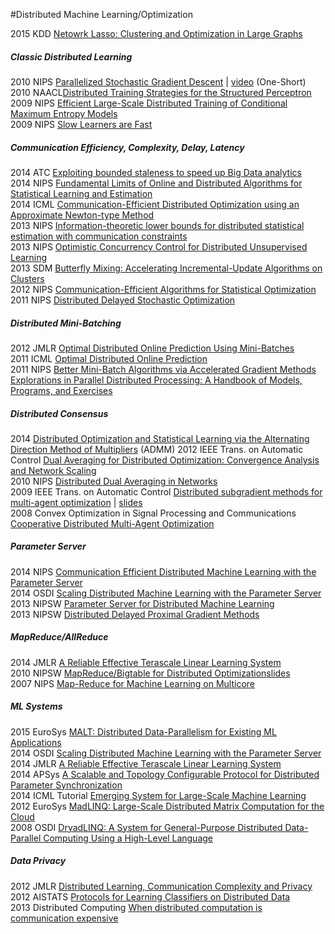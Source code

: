 #Distributed Machine Learning/Optimization

2015 KDD [Netowrk Lasso: Clustering and Optimization in Large
Graphs](http://web.stanford.edu/~hallac/Network_Lasso.pdf)  
 
##### Classic Distributed Learning
2010 NIPS [Parallelized Stochastic Gradient Descent](http://martin.zinkevich.org/publications/nips2010.pdf) | [video](http://videosrv14.cs.washington.edu/info/videos/mp4/colloq/AAgarwal_140210.mp4) (One-Short)  
2010 NAACL[Distributed Training Strategies for the Structured Perceptron](http://www.cslu.ogi.edu/~bedricks/courses/cs506-pslc/articles/week3/dpercep.pdf)   
2009 NIPS [Efficient Large-Scale Distributed Training of Conditional Maximum Entropy Models](http://www.ryanmcd.com/papers/efficient_maxentNIPS2009.pdf)  
2009 NIPS [Slow Learners are Fast](http://papers.nips.cc/paper/3888-slow-learners-are-fast.pdf) 

##### Communication Efficiency, Complexity, Delay, Latency
2014 ATC [Exploiting bounded staleness to speed up Big Data analytics](https://www.usenix.org/system/files/conference/atc14/atc14-paper-cui.pdf)  
2014 NIPS [Fundamental Limits of Online and Distributed Algorithms for Statistical Learning and Estimation](http://papers.nips.cc/paper/5386-fundamental-limits-of-online-and-distributed-algorithms-for-statistical-learning-and-estimation.pdf)  
2014 ICML [Communication-Efficient Distributed Optimization using an Approximate Newton-type Method](http://jmlr.org/proceedings/papers/v32/shamir14.pdf)  
2013 NIPS [Information-theoretic lower bounds for distributed statistical estimation with communication constraints](http://www.cs.berkeley.edu/~yuczhang/files/nips13_communication.pdf)  
2013 NIPS [Optimistic Concurrency Control for Distributed Unsupervised Learning](http://machinelearning.wustl.edu/mlpapers/paper_files/NIPS2013_5038.pdf)  
2013 SDM [Butterfly Mixing: Accelerating Incremental-Update Algorithms on Clusters](http://www.cs.berkeley.edu/~jfc/papers/13/butterflymixing.pdf)  
2012 NIPS [Communication-Efficient Algorithms for Statistical Optimization](http://papers.nips.cc/paper/4728-communication-efficient-algorithms-for-statistical-optimization.pdf)  
2011 NIPS [Distributed Delayed Stochastic Optimization](http://papers.nips.cc/paper/4247-distributed-delayed-stochastic-optimization.pdf)  

##### Distributed Mini-Batching 
2012 JMLR [Optimal Distributed Online Prediction Using Mini-Batches](http://jmlr.org/papers/volume13/dekel12a/dekel12a.pdf)  
2011 ICML [Optimal Distributed Online Prediction](http://www.icml-2011.org/papers/404_icmlpaper.pdf)  
2011 NIPS [Better Mini-Batch Algorithms via Accelerated Gradient Methods](http://papers.nips.cc/paper/4432-better-mini-batch-algorithms-via-accelerated-gradient-methods.pdf)  
[Explorations in Parallel Distributed Processing: A Handbook of Models, Programs, and Exercises](http://web.stanford.edu/group/pdplab/pdphandbook/)  


##### Distributed Consensus
2014 [Distributed Optimization and Statistical Learning via the Alternating Direction Method of Multipliers](http://web.stanford.edu/~boyd/papers/admm_distr_stats.html) (ADMM) 
2012 IEEE Trans. on Automatic Control [Dual Averaging for Distributed Optimization:
Convergence Analysis and Network Scaling](http://www.eecs.berkeley.edu/~wainwrig/Papers/DucAgaWai12.pdf)  
2010 NIPS [Distributed Dual Averaging in Networks](https://web.stanford.edu/~jduchi/projects/DuchiAgWa10_nips.pdf)  
2009 IEEE Trans. on Automatic Control [Distributed subgradient methods for multi-agent optimization](http://ieeexplore.ieee.org/stamp/stamp.jsp?arnumber=4749425) | [slides](http://groups.csail.mit.edu/tds/seminars/s09/MIT-talk.pdf)  
2008 Convex Optimization in Signal Processing and Communications [Cooperative Distributed Multi-Agent Optimization](https://asu.mit.edu/sites/default/files/documents/publications/Dist-chapter.pdf)  

##### Parameter Server
2014 NIPS [Communication Efficient Distributed Machine
Learning with the Parameter Server](http://www.cs.cmu.edu/~muli/file/parameter_server_nips14.pdf)   
2014 OSDI [Scaling Distributed Machine Learning with the Parameter Server](http://www.cs.cmu.edu/~muli/file/parameter_server_osdi14.pdf)  
2013 NIPSW [Parameter Server for Distributed Machine Learning](http://www.cs.cmu.edu/~muli/file/ps.pdf)  
2013 NIPSW [Distributed Delayed Proximal Gradient Methods](http://www.cs.cmu.edu/~muli/file/ddp.pdf)  

##### MapReduce/AllReduce
2014 JMLR [A Reliable Effective Terascale Linear Learning System](http://jmlr.org/papers/volume15/agarwal14a/agarwal14a.pdf)  
2010 NIPSW [MapReduce/Bigtable for Distributed Optimization](http://www.australianscience.com.au/research/google/36948.pdf)[slides](http://lccc.eecs.berkeley.edu/Slides/HallGiMa10_slides.pdf)  
2007 NIPS [Map-Reduce for Machine Learning on Multicore](http://machinelearning.wustl.edu/mlpapers/paper_files/NIPS2006_725.pdf)  

##### ML Systems  
2015 EuroSys [MALT: Distributed Data-Parallelism for Existing ML Applications](http://www.nec-labs.com/~asim/papers/malt_eurosys15.pdf)  
2014 OSDI [Scaling Distributed Machine Learning with the Parameter Server](http://www.cs.cmu.edu/~muli/file/parameter_server_osdi14.pdf)  
2014 JMLR [A Reliable Effective Terascale Linear Learning System](http://jmlr.org/papers/volume15/agarwal14a/agarwal14a.pdf)  
2014 APSys [A Scalable and Topology Configurable Protocol for Distributed Parameter Synchronization](http://research.microsoft.com/pubs/219927/main.pdf)  
2014 ICML Tutorial [Emerging System for Large-Scale Machine Learning](http://www.cs.berkeley.edu/~jegonzal/talks/icml14_sysml.pdf)  
2012 EuroSys [MadLINQ: Large-Scale Distributed Matrix Computation for the Cloud](http://research.microsoft.com/pubs/158914/euro135-qian.pdf)  
2008 OSDI [DryadLINQ: A System for General-Purpose Distributed Data-Parallel Computing Using a High-Level Language](http://research.microsoft.com/en-us/projects/dryadlinq/dryadlinq.pdf)   


##### Data Privacy
2012 JMLR [Distributed Learning, Communication Complexity and Privacy](http://www.cs.cmu.edu/~avrim/Papers/DistLrn.pdf)  
2012 AISTATS [Protocols for Learning Classifiers on Distributed Data](https://www.cs.utah.edu/~jeffp/papers/distrib-learn-AIStat.pdf)  
2013 Distributed Computing [When distributed computation is communication expensive](http://arxiv.org/abs/1304.4636)    
